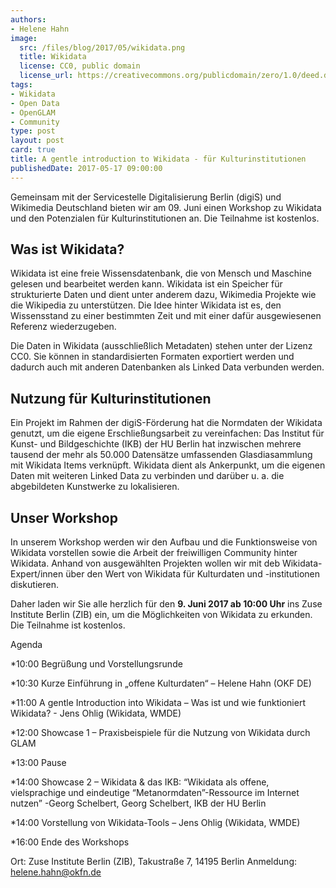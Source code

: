 ```yaml
---
authors:
- Helene Hahn
image:
  src: /files/blog/2017/05/wikidata.png
  title: Wikidata
  license: CC0, public domain
  license_url: https://creativecommons.org/publicdomain/zero/1.0/deed.de
tags:
- Wikidata
- Open Data
- OpenGLAM
- Community
type: post
layout: post
card: true
title: A gentle introduction to Wikidata - für Kulturinstitutionen
publishedDate: 2017-05-17 09:00:00
---
```


Gemeinsam mit der Servicestelle Digitalisierung Berlin (digiS) und Wikimedia Deutschland bieten wir am 09. Juni einen Workshop zu Wikidata und den Potenzialen für Kulturinstitutionen an. Die Teilnahme ist kostenlos.

## Was ist Wikidata?

Wikidata ist eine freie Wissensdatenbank, die von Mensch und Maschine gelesen und bearbeitet werden kann. Wikidata ist ein Speicher für strukturierte Daten und dient unter anderem dazu, Wikimedia Projekte wie die Wikipedia zu unterstützen. Die Idee hinter Wikidata ist es, den Wissensstand zu einer bestimmten Zeit und mit einer dafür ausgewiesenen Referenz wiederzugeben. 

Die Daten in Wikidata (ausschließlich Metadaten) stehen unter der Lizenz CC0. Sie können in standardisierten Formaten exportiert werden und dadurch auch mit anderen Datenbanken als Linked Data verbunden werden. 

## Nutzung für Kulturinstitutionen

Ein Projekt im Rahmen der digiS-Förderung hat die Normdaten der Wikidata genutzt, um die eigene Erschließungsarbeit zu vereinfachen: Das Institut für Kunst- und Bildgeschichte (IKB) der HU Berlin hat inzwischen mehrere tausend der mehr als 50.000 Datensätze umfassenden Glasdiasammlung mit Wikidata Items verknüpft. Wikidata dient als Ankerpunkt, um die eigenen Daten mit weiteren Linked Data zu verbinden und darüber u. a. die abgebildeten Kunstwerke zu lokalisieren.

## Unser Workshop

In unserem Workshop werden wir den Aufbau und die Funktionsweise von Wikidata vorstellen sowie die Arbeit der freiwilligen Community hinter Wikidata. Anhand von ausgewählten Projekten wollen wir mit deb Wikidata-Expert/innen über den Wert von Wikidata für Kulturdaten und -institutionen diskutieren. 

Daher laden wir Sie alle herzlich für den **9. Juni 2017 ab 10:00 Uhr** ins Zuse Institute Berlin (ZIB) ein, um die Möglichkeiten von Wikidata zu erkunden.
Die Teilnahme ist kostenlos.

Agenda

*10:00 Begrüßung und Vorstellungsrunde

*10:30 Kurze Einführung in „offene Kulturdaten“ – Helene Hahn (OKF DE)

*11:00 A gentle Introduction into Wikidata – Was ist und wie funktioniert Wikidata? - Jens Ohlig (Wikidata, WMDE)

*12:00 Showcase 1 – Praxisbeispiele für die Nutzung von Wikidata durch GLAM

*13:00 Pause

*14:00 Showcase 2 – Wikidata & das IKB: “Wikidata als offene, vielsprachige und eindeutige “Metanormdaten”-Ressource im Internet nutzen” -Georg Schelbert, Georg Schelbert, IKB der HU Berlin

*14:00 Vorstellung von Wikidata-Tools – Jens Ohlig (Wikidata, WMDE)

*16:00 Ende des Workshops

Ort: Zuse Institute Berlin (ZIB), Takustraße 7, 14195 Berlin
Anmeldung: [helene.hahn@okfn.de](mailto:helene.hahn@okfn.de)